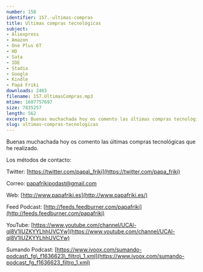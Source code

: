 ```yaml
---
number: 158
identifier: 157.-ultimas-compras
title: Ultimas compras tecnológicas
subject:
- Aliexpress
- Amazon
- One Plus 6T
- HD
- Sata
- IDE
- Stadia
- Google
- Kindle
- Papá Friki
downloads: 2465
filename: 157.UltimasCompras.mp3
mtime: 1607757697
size: 7835257
length: 562
excerpt: Buenas muchachada hoy os comento las últimas compras tecnológicas que he realizado.
slug: ultimas-compras-tecnologicas
---
```

Buenas muchachada hoy os comento las últimas compras tecnológicas que he realizado.

Los métodos de contacto:  

Twitter: [https://twitter.com/papa\_friki](https://twitter.com/papa_friki)

Correo: [papafrikipodast@gmail.com](https://archive.org/details/papafrikipodast@gmail.com)

Web: [http://www.papafriki.es](http://www.papafriki.es/)

Feed Podcast: [http://feeds.feedburner.com/papafriki](http://feeds.feedburner.com/papafriki)

YouTube: [https://www.youtube.com/channel/UCAl-ql8V1IUZKYYLhhUVCYw](https://www.youtube.com/channel/UCAl-ql8V1IUZKYYLhhUVCYw)  

Sumando Podcast: [https://www.ivoox.com/sumando-podcast\_fg\_f1636623\_filtro\_1.xml](https://www.ivoox.com/sumando-podcast_fg_f1636623_filtro_1.xml)